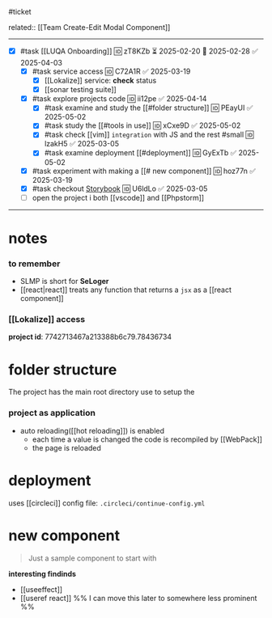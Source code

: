 #ticket 

related:: [[Team Create-Edit Modal Component]]
___
- [x] #task [[LUQA Onboarding]] 🆔 zT8KZb ⏳ 2025-02-20 📅 2025-02-28 ✅ 2025-04-03
	- [x] #task service access 🆔 C72A1R ✅ 2025-03-19
		- [x] [[Lokalize]] service: **check** status
		- [x] [[sonar testing suite]]
	- [x] #task explore projects code 🆔 ii12pe ✅ 2025-04-14
		- [x] #task examine and study the [[#folder structure]] 🆔 PEayUI ✅ 2025-05-02
		- [x]  #task study the [[#tools in use]] 🆔 xCxe9D ✅ 2025-05-02
		- [x] #task check [[vim]] `integration` with JS and the rest #small 🆔 lzakH5 ✅ 2025-03-05
		- [x] #task examine deployment [[#deployment]] 🆔 GyExTb ✅ 2025-05-02
	- [x] #task experiment with making a [[# new component]] 🆔 hoz77n ✅ 2025-03-19
	- [x] #task checkout [Storybook](https://gemini-storybook.prompt-scorpion-preview.aws.aviv.eu/?path=/docs/introduction-getting-started--docs) 🆔 U6ldLo ✅ 2025-03-05
	- [ ] open the project i both [[vscode]] and [[Phpstorm]]

___
# notes

### to remember
- SLMP is short for **SeLoger**
- [[react|react]] treats any function that returns a `jsx` as a [[react component]]

### [[Lokalize]] access
**project id**: 7742713467a213388b6c79.78436734

# folder structure

The project has the main root directory use to setup the 

### project as **application**

- auto reloading([[hot reloading]]) is enabled
	- each time a value is changed the code is recompiled by [[WebPack]]
	- the page is reloaded

# deployment

uses [[circleci]]
config file: `.circleci/continue-config.yml`

# new component
> Just a sample component to start with

**interesting findinds**
- [[useeffect]]
- [[useref react]]
%% I can move this later to somewhere less prominent %%

